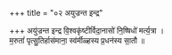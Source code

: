 +++
title = "०२ अयुज्रन्त इन्द्र"

+++
अयु॑ज्रन्त इन्द्र वि॒श्वकृ॑ष्टीर्विदा॒नासो॑ नि॒ष्षिधो॑ मर्त्य॒त्रा ।  
म॒रुतां॑ पृत्सु॒तिर्हास॑माना॒ स्व॑र्मीळ्हस्य प्र॒धन॑स्य सा॒तौ ॥